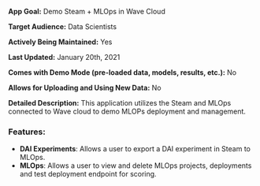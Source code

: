 **App Goal:** Demo Steam + MLOps in Wave Cloud

**Target Audience:** Data Scientists

**Actively Being Maintained:** Yes

**Last Updated:** January 20th, 2021

**Comes with Demo Mode (pre-loaded data, models, results, etc.):** No

**Allows for Uploading and Using New Data:** No

**Detailed Description:** This application utilizes the Steam and MLOps connected to Wave cloud to demo MLOPs deployment and management.

### **Features**:
* **DAI Experiments**: Allows a user to export a DAI experiment in Steam to MLOps.
* **MLOps**: Allows a user to view and delete MLOps projects, deployments and test deployment endpoint for scoring.

